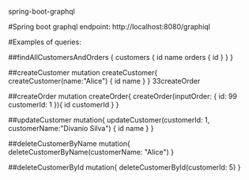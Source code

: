 spring-boot-graphql

#Spring boot graphql endpoint:
http://localhost:8080/graphiql

#Examples of queries:

##findAllCustomersAndOrders
{
    customers {
            id
            name
                orders {
                id
            }
    }
}

##createCustomer
mutation createCustomer{
    createCustomer(name:"Alice") {
        id
        name
    }
}
33createOrder

##createOrder
mutation createOrder{
    createOrder(inputOrder: {
        id: 99
        customerId: 1
    }){
        id
        customerId
    }
}

##updateCustomer
mutation{
    updateCustomer(customerId: 1, customerName:"Divanio Silva") {
        id
        name
    }
}

##deleteCustomerByName
mutation{
    deleteCustomerByName(customerName: "Alice")
}

##deleteCustomerById
mutation{
    deleteCustomerById(customerId: 5)
}
